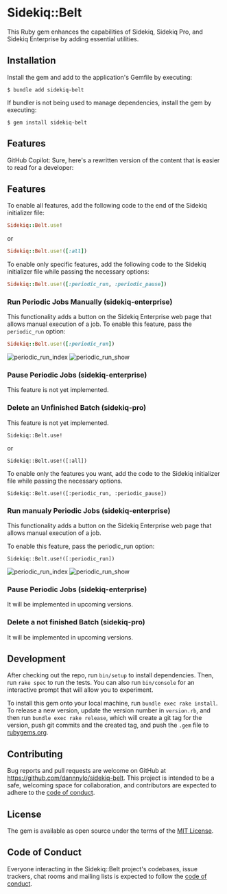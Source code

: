 # Sidekiq::Belt

This Ruby gem enhances the capabilities of Sidekiq, Sidekiq Pro, and Sidekiq Enterprise by adding essential utilities.

## Installation

Install the gem and add to the application's Gemfile by executing:

    $ bundle add sidekiq-belt

If bundler is not being used to manage dependencies, install the gem by executing:

    $ gem install sidekiq-belt

## Features

GitHub Copilot: Sure, here's a rewritten version of the content that is easier to read for a developer:

## Features

To enable all features, add the following code to the end of the Sidekiq initializer file:

```ruby
Sidekiq::Belt.use!
```

or

```ruby
Sidekiq::Belt.use!([:all])
```

To enable only specific features, add the following code to the Sidekiq initializer file while passing the necessary options:

```ruby
Sidekiq::Belt.use!([:periodic_run, :periodic_pause])
```

### Run Periodic Jobs Manually (sidekiq-enterprise)

This functionality adds a button on the Sidekiq Enterprise web page that allows manual execution of a job.
To enable this feature, pass the `periodic_run` option:

```ruby
Sidekiq::Belt.use!([:periodic_run])
```

![periodic_run_index](https://github.com/dannnylo/sidekiq-belt/assets/20794/0cc900bc-6925-4139-affd-f41b81318727)
![periodic_run_show](https://github.com/dannnylo/sidekiq-belt/assets/20794/086be190-af8e-44d9-bbf6-eed94b7314a0)


### Pause Periodic Jobs (sidekiq-enterprise)

This feature is not yet implemented.

### Delete an Unfinished Batch (sidekiq-pro)

This feature is not yet implemented.
```
Sidekiq::Belt.use!
```

or

```
Sidekiq::Belt.use!([:all])
```

To enable only the features you want, add the code to the Sidekiq initializer file while passing the necessary options.

```
Sidekiq::Belt.use!([:periodic_run, :periodic_pause])
```

### Run manualy Periodic Jobs (sidekiq-enterprise)

This functionality adds a button on the Sidekiq Enterprise web page that allows manual execution of a job.

To enable this feature, pass the periodic_run option:

```
Sidekiq::Belt.use!([:periodic_run])
```

![periodic_run_index](https://github.com/dannnylo/sidekiq-belt/assets/20794/1c6ceed7-c2be-447e-b61c-b1e15f002bc2)
![periodic_run_show](https://github.com/dannnylo/sidekiq-belt/assets/20794/be8cab4b-bfb1-4e15-b01b-56c69231169b)

### Pause Periodic Jobs (sidekiq-enterprise)

It will be implemented in upcoming versions.

### Delete a not finished Batch (sidekiq-pro)

It will be implemented in upcoming versions.

## Development

After checking out the repo, run `bin/setup` to install dependencies. Then, run `rake spec` to run the tests. You can also run `bin/console` for an interactive prompt that will allow you to experiment.

To install this gem onto your local machine, run `bundle exec rake install`. To release a new version, update the version number in `version.rb`, and then run `bundle exec rake release`, which will create a git tag for the version, push git commits and the created tag, and push the `.gem` file to [rubygems.org](https://rubygems.org).

## Contributing

Bug reports and pull requests are welcome on GitHub at https://github.com/dannnylo/sidekiq-belt. This project is intended to be a safe, welcoming space for collaboration, and contributors are expected to adhere to the [code of conduct](https://github.com/dannnylo/sidekiq-belt/blob/main/CODE_OF_CONDUCT.md).

## License

The gem is available as open source under the terms of the [MIT License](https://opensource.org/licenses/MIT).

## Code of Conduct

Everyone interacting in the Sidekiq::Belt project's codebases, issue trackers, chat rooms and mailing lists is expected to follow the [code of conduct](https://github.com/dannnylo/sidekiq-belt/blob/main/CODE_OF_CONDUCT.md).
